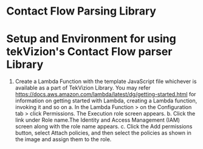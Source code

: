 # Contact Flow Parsing Library

# Setup and Environment for using tekVizion's Contact Flow parser Library

1. Create a Lambda Function with the template JavaScript file whichever is available as a part of TekVizion Library. You may refer https://docs.aws.amazon.com/lambda/latest/dg/getting-started.html for information on  getting started with Lambda, creating a Lambda function, invoking it and so on
          a.	In the Lambda Function > on the Configuration tab > click Permissions. The Execution role screen appears. 
          b.	Click the link under Role name.The Identity and Access Management (IAM) screen along with the role name appears. 
          c.	Click the Add permissions button, select Attach policies, and then select the policies as shown in the image and assign them to the role.


